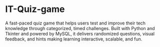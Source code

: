 # IT-Quiz-game
A fast-paced quiz game that helps users test and improve their tech knowledge through categorized, timed challenges. Built with Python and Tkinter and powered by MySQL, it delivers randomized questions, visual feedback, and hints making learning interactive, scalable, and fun.
